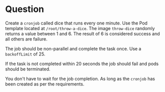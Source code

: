 # Question

Create a `cronjob` called dice that runs every one minute. Use the Pod template
located at `/root/throw-a-dice`. The image `throw-dice` randomly returns a value
between 1 and 6. The result of 6 is considered success and all others are failure.

The job should be non-parallel and complete the task once.
Use a `backoffLimit` of 25.

If the task is not completed within 20 seconds the job should fail and pods
should be terminated.

You don't have to wait for the job completion. As long as the `cronjob` has been
created as per the requirements.
